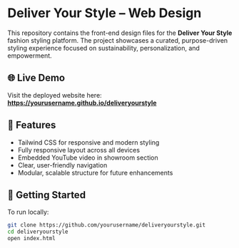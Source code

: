 # Deliver Your Style – Web Design

This repository contains the front-end design files for the **Deliver Your Style** fashion styling platform. The project showcases a curated, purpose-driven styling experience focused on sustainability, personalization, and empowerment.

## 🌐 Live Demo

Visit the deployed website here:  
**https://yourusername.github.io/deliveryourstyle**

## 🎯 Features

- Tailwind CSS for responsive and modern styling
- Fully responsive layout across all devices
- Embedded YouTube video in showroom section
- Clear, user-friendly navigation
- Modular, scalable structure for future enhancements

## 🚀 Getting Started

To run locally:

```bash
git clone https://github.com/yourusername/deliveryourstyle.git
cd deliveryourstyle
open index.html


